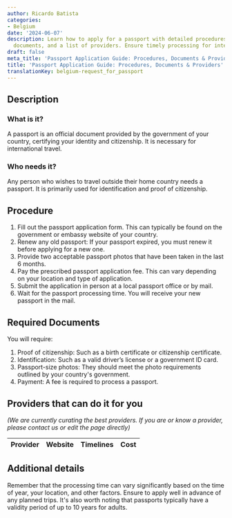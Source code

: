 ```yaml
---
author: Ricardo Batista
categories:
- Belgium
date: '2024-06-07'
description: Learn how to apply for a passport with detailed procedures, required
  documents, and a list of providers. Ensure timely processing for international travel!
draft: false
meta_title: 'Passport Application Guide: Procedures, Documents & Providers'
title: 'Passport Application Guide: Procedures, Documents & Providers'
translationKey: belgium-request_for_passport
---
```



## Description
### What is it?
A passport is an official document provided by the government of your country, certifying your identity and citizenship. It is necessary for international travel.

### Who needs it?
Any person who wishes to travel outside their home country needs a passport. It is primarily used for identification and proof of citizenship.

## Procedure

1. Fill out the passport application form. This can typically be found on the government or embassy website of your country. 
2. Renew any old passport: If your passport expired, you must renew it before applying for a new one.
3. Provide two acceptable passport photos that have been taken in the last 6 months.
4. Pay the prescribed passport application fee. This can vary depending on your location and type of application.
5. Submit the application in person at a local passport office or by mail. 
6. Wait for the passport processing time. You will receive your new passport in the mail.

## Required Documents

You will require:

1. Proof of citizenship: Such as a birth certificate or citizenship certificate.
2. Identification: Such as a valid driver’s license or a government ID card.
3. Passport-size photos: They should meet the photo requirements outlined by your country's government.
4. Payment: A fee is required to process a passport.

## Providers that can do it for you

_(We are currently curating the best providers. If you are or know a provider, please contact us or edit the page directly)_

| Provider        |     Website     |     Timelines    |       Cost      |
| --------------- | --------------- |  :-------------: | :-------------: |

## Additional details

Remember that the processing time can vary significantly based on the time of year, your location, and other factors. Ensure to apply well in advance of any planned trips. It's also worth noting that passports typically have a validity period of up to 10 years for adults.